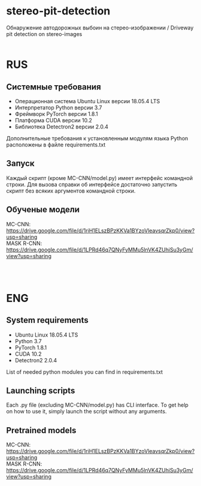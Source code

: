 # stereo-pit-detection
Обнаружение автодорожных выбоин на стерео-изображении / Driveway pit detection on stereo-images
<br/><br/>
# RUS
## Системные требования
  +	Операционная система Ubuntu Linux версии 18.05.4 LTS
  +	Интерпретатор Python версии 3.7
  +	Фреймворк PyTorch версии 1.8.1
  +	Платформа CUDA версии 10.2
  +	Библиотека Detectron2 версии 2.0.4
   
  Дополнительные требования к установленным модулям языка Python расположены в файле requirements.txt

  
## Запуск
Каждый скрипт (кроме MC-CNN/model.py) имеет интерфейс командной строки. Для вызова справки об интерфейсе достаточно запустить скрипт без всяких аргументов командной строки.

## Обученые модели
MC-CNN: https://drive.google.com/file/d/1riH1ELszBPzKKVa1BYzoVleavsqrZkp0/view?usp=sharing  
MASK R-CNN: https://drive.google.com/file/d/1LPRd46q7QNyFyMMu5lnVK4ZUhiSu3yGm/view?usp=sharing

<br/><br/>
# ENG
## System requirements
  +	Ubuntu Linux 18.05.4 LTS
  +	Python 3.7
  +	PyTorch 1.8.1
  +	CUDA 10.2
  +	Detectron2 2.0.4
  
  List of needed python modules you can find in requirements.txt
  
## Launching scripts
Each .py file (excluding MC-CNN/model.py) has CLI interface. To get help on how to use it, simply launch the script without any arguments.

## Pretrained models
MC-CNN: https://drive.google.com/file/d/1riH1ELszBPzKKVa1BYzoVleavsqrZkp0/view?usp=sharing  
MASK R-CNN: https://drive.google.com/file/d/1LPRd46q7QNyFyMMu5lnVK4ZUhiSu3yGm/view?usp=sharing
